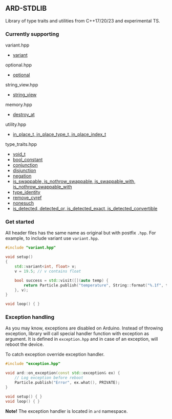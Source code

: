 ## ARD-STDLIB

Library of type traits and utilities from C++17/20/23 and experimental TS.

### Currently supporting

variant.hpp

* [variant](https://en.cppreference.com/w/cpp/utility/variant)

optional.hpp

* [optional](https://en.cppreference.com/w/cpp/utility/optional)

string_view.hpp

* [string_view](https://en.cppreference.com/w/cpp/string/basic_string_view)

memory.hpp

* [destroy_at](https://en.cppreference.com/w/cpp/memory/destroy_at)

utility.hpp

* [in_place_t, in_place_type_t, in_place_index_t](https://en.cppreference.com/w/cpp/utility/in_place)

type_traits.hpp

* [void_t](https://en.cppreference.com/w/cpp/types/void_t)
* [bool_constant](https://en.cppreference.com/w/cpp/types/integral_constant)
* [conjunction](https://en.cppreference.com/w/cpp/types/conjunction)
* [disjunction](https://en.cppreference.com/w/cpp/types/disjunction)
* [negation](https://en.cppreference.com/w/cpp/types/negation)
* [is_swappable, is_nothrow_swappable, is_swappable_with, is_nothrow_swappable_with](https://en.cppreference.com/w/cpp/types/is_swappable)
* [type_identity](https://en.cppreference.com/w/cpp/types/type_identity)
* [remove_cvref](https://en.cppreference.com/w/cpp/types/remove_cvref)
* [nonesuch](https://en.cppreference.com/w/cpp/experimental/nonesuch)
* [is_detected, detected_or, is_detected_exact, is_detected_convertible](https://en.cppreference.com/w/cpp/experimental/is_detected)

### Get started

All header files has the same name as original but with postfix `.hpp`. For example, to include variant use `variant.hpp`.

```cpp
#include "variant.hpp"

void setup()
{
    std::variant<int, float> v;
    v = 19.5; // v contains float

    bool success = std::visit([](auto temp) {
        return Particle.publish("temperature", String::format("%.1f", temp));
    }, v);
}

void loop() { }
```

### Exception handling

As you may know, exceptions are disabled on Arduino. Instead of throwing exception, library will call special handler function with exception as argument. It is defined in `exception.hpp` and in case of an exception, will reboot the device.

To catch exception override exception handler.

```cpp
#include "exception.hpp"

void ard::on_exception(const std::exception& ex) {
    // Log exception before reboot
    Particle.publish("Error", ex.what(), PRIVATE);
}

void setup() { }
void loop() { }
```

**Note!** The exception handler is located in `ard` namespace.

